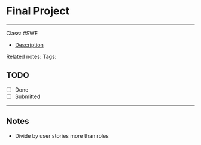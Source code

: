 # Final Project

---

Class: #SWE 
- [Description]()

Related notes:
Tags:

## TODO
- [ ] Done
- [ ] Submitted

--- 

## Notes
- Divide by user stories more than roles